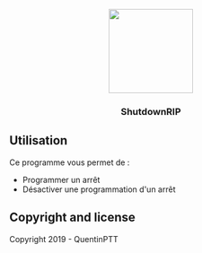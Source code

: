 <p align="center">
  <img src="http://www.newdesignfile.com/postpic/2013/01/windows-8-shut-down-icon_303366.png" width="150" height="150">
</p>
<h3 align="center">ShutdownRIP</h3>


## Utilisation

Ce programme vous permet de :
  - Programmer un arrêt
  - Désactiver une programmation d'un arrêt

## Copyright and license

Copyright 2019 - QuentinPTT
